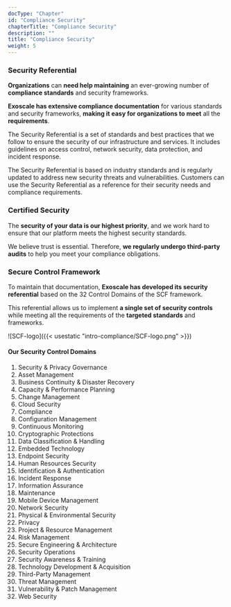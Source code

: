 ```yaml
---
docType: "Chapter"
id: "Compliance Security"
chapterTitle: "Compliance Security"
description: ""
title: "Compliance Security"
weight: 5
---
```


### Security Referential

**Organizations** can **need help maintaining** an ever-growing number of **compliance standards** and security frameworks.

**Exoscale has extensive compliance documentation** for various standards and security frameworks, **making it easy for organizations to meet** all the **requirements**.

The Security Referential is a set of standards and best practices that we follow to ensure the security of our infrastructure and services. It includes guidelines on access control, network security, data protection, and incident response.

The Security Referential is based on industry standards and is regularly updated to address new security threats and vulnerabilities. Customers can use the Security Referential as a reference for their security needs and compliance requirements.

### Certified Security

The **security of your data is our highest priority**, and we work hard to ensure that our platform meets the highest security standards.

We believe trust is essential. Therefore, **we regularly undergo third-party audits** to help you meet your compliance obligations.

### Secure Control Framework

To maintain that documentation, **Exoscale has developed its security referential** based on the 32 Control Domains of the SCF framework.

This referential allows us to implement **a single set of security controls** while meeting all the requirements of the **targeted standards** and frameworks.

![SCF-logo]({{< usestatic "intro-compliance/SCF-logo.png" >}}) 

#### Our Security Control Domains

1. Security & Privacy Governance
1. Asset Management
1. Business Continuity & Disaster Recovery
1. Capacity & Performance Planning
1. Change Management
1. Cloud Security
1. Compliance
1. Configuration Management
1. Continuous Monitoring
1. Cryptographic Protections
1. Data Classification & Handling
1. Embedded Technology
1. Endpoint Security
1. Human Resources Security
1. Identification & Authentication
1. Incident Response
1. Information Assurance
1. Maintenance
1. Mobile Device Management
1. Network Security
1. Physical & Environmental Security
1. Privacy
1. Project & Resource Management
1. Risk Management
1. Secure Engineering & Architecture
1. Security Operations
1. Security Awareness & Training
1. Technology Development & Acquisition
1. Third-Party Management
1. Threat Management
1. Vulnerability & Patch Management
1. Web Security

